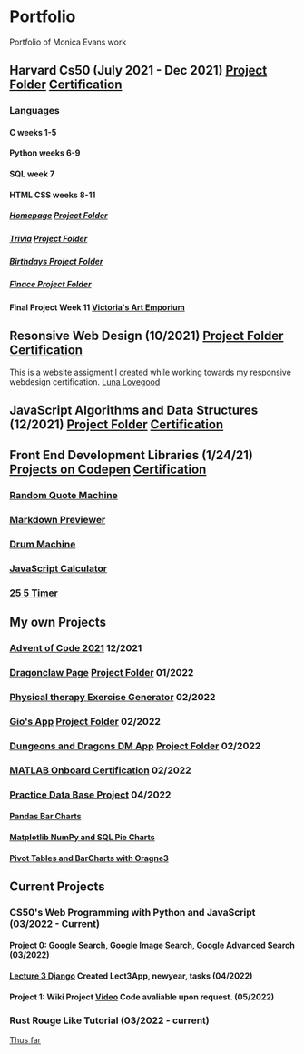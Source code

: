 # Portfolio
Portfolio of Monica Evans work 

## Harvard Cs50 (July 2021 - Dec 2021) [Project Folder](https://github.com/mxw035/Harvard-cs50.git) [Certification](https://github.com/mxw035/Harvard-cs50/blob/c17cc70cdb8de6f60568d02ecbe22ca0790369cf/CS50x%20certificate%202.pdf)
### Languages 
#### C weeks 1-5 
#### Python weeks 6-9
#### SQL week 7 
#### HTML CSS weeks 8-11 
##### [Homepage](https://mxw035.github.io/Hompage_cs50/) [Project Folder](https://github.com/mxw035/Hompage_cs50)
##### [Trivia](https://mxw035.github.io/Cs50-Trivia/) [Project Folder](https://github.com/mxw035/Cs50-Trivia.git)
##### [Birthdays Project Folder](https://github.com/mxw035/Harvard-cs50/tree/main/week9/birthdays) 
##### [Finace Project Folder](https://github.com/mxw035/Harvard-cs50/tree/main/week9/finance)
#### Final Project Week 11 [Victoria's Art Emporium](https://mxw035.github.io/VictoriaAlexander/) 

## Resonsive Web Design (10/2021) [Project Folder](https://github.com/mxw035/Responsive_web_design_page.git) [Certification](https://github.com/mxw035/freecodecamp.git)

This is a website assigment I created while working towards my responsive webdesign certification. 
[Luna Lovegood](https://mxw035.github.io/Responsive_web_design_page/index.html)

## JavaScript Algorithms and Data Structures (12/2021) [Project Folder](https://github.com/mxw035/freecodecamp/tree/main/JavaScript%20Algorithms%20and%20Data%20Structures) [Certification](https://github.com/mxw035/freecodecamp/blob/cca25732c9d450eb377e29f38bae7037721107ce/JavaScript%20Algorithms%20and%20Data%20Structures%20Certification%20_%20freeCodeCamp.org.pdf)

## Front End Development Libraries (1/24/21) [Projects on Codepen](https://codepen.io/mxw035/pens/public?cursor=ZD0xJm89MCZwPTEmdj01Nzg3OTA3Mw==) [Certification](https://github.com/mxw035/freecodecamp/blob/cca25732c9d450eb377e29f38bae7037721107ce/Front%20end%20development%20cert.pdf)
### [Random Quote Machine](https://codepen.io/mxw035/full/XWePdbR)
### [Markdown Previewer](https://codepen.io/mxw035/full/wvrQROm)
### [Drum Machine](https://codepen.io/mxw035/full/abLPqXp)
### [JavaScript Calculator](https://codepen.io/mxw035/full/rNGoKdV)
### [25 5 Timer](https://codepen.io/mxw035/full/JjrQPaz)

## My own Projects 
### [Advent of Code 2021](https://github.com/mxw035/Advent21.git) 12/2021
### [Dragonclaw Page](https://mxw035.github.io/dragonclaw/) [Project Folder](https://github.com/mxw035/dragonclaw.git) 01/2022
### [Physical therapy Exercise Generator](https://codepen.io/mxw035/full/dyVreoq) 02/2022
### [Gio's App](https://mxw035.github.io/Gios-App-2/index.html) [Project Folder](https://github.com/mxw035/Gios-App-2.git) 02/2022
### [Dungeons and Dragons DM App](https://mxw035.github.io/Dungeons_Dragons/) [Project Folder](https://github.com/mxw035/Dungeons_Dragons.git) 02/2022
### [MATLAB Onboard Certification](https://matlabacademy.mathworks.com/progress/share/certificate.html?id=cdf7c1f6-9921-4403-baeb-5b686ecc6df6&) 02/2022
### [Practice Data Base Project](https://github.com/mxw035/Practice-DataBase-Project.git) 04/2022
#### [Pandas Bar Charts](https://github.com/mxw035/Practice-DataBase-Project/tree/main/BarCharts) 
#### [Matplotlib NumPy and SQL Pie Charts](https://github.com/mxw035/Practice-DataBase-Project/tree/main/PieCharts) 
#### [Pivot Tables and BarCharts with Oragne3](https://github.com/mxw035/Practice-DataBase-Project/tree/main/PivotTableWithOrange3) 


## Current Projects 
### CS50's Web Programming with Python and JavaScript (03/2022 - Current)
#### [Project 0: Google Search, Google Image Search, Google Advanced Search](https://mxw035.github.io/cs50-WebPrograming-with-python/) (03/2022)
#### [Lecture 3 Django](https://github.com/mxw035/cs50-Web/tree/main/Lecture%203/Lecture3) Created Lect3App, newyear, tasks (04/2022)
#### Project 1: Wiki Project [Video](https://youtu.be/H47JaBcpRsg) Code avaliable upon request. (05/2022)

### Rust Rouge Like Tutorial (03/2022 - current)
[Thus far](https://github.com/mxw035/rust.git)

